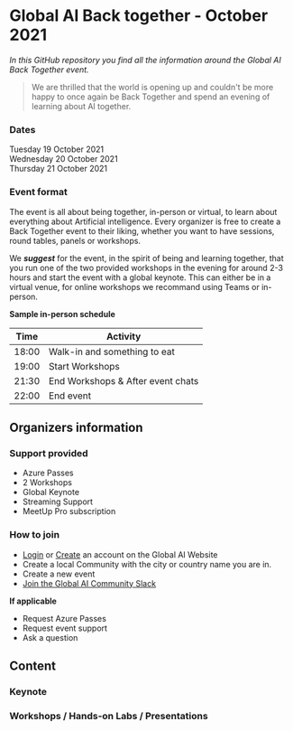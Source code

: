 # Global AI Back together - October 2021

*In this GitHub repository you find all the information around the Global AI Back Together event.*

> We are thrilled that the world is opening up and couldn't be more happy to once again be Back Together and spend an evening of learning about AI together.


### Dates
Tuesday 19 October 2021   
Wednesday 20 October 2021   
Thursday 21 October 2021

### Event format
The event is all about being together, in-person or virtual, to learn about everything about Artificial intelligence. Every organizer is free to create a Back Together event to their liking, whether you want to have sessions, round tables, panels or workshops. 

We ***suggest*** for the event, in the spirit of being and learning together, that you run one of the two provided workshops in the evening for around 2-3 hours and start the event with a global keynote. This can either be in a virtual venue, for online workshops we recommand using Teams or in-person.

**Sample in-person schedule**

| Time | Activity |
| -- | -- |
| 18:00 | Walk-in and something to eat
| 19:00 | Start Workshops 
| 21:30 | End Workshops & After event chats
| 22:00 | End event



## Organizers information

### Support provided
- Azure Passes
- 2 Workshops
- Global Keynote 
- Streaming Support
- MeetUp Pro subscription

### How to join
- [Login](https://globalai.community/login) or [Create](https://globalai.community/register) an account on the Global AI Website
- Create a local Community with the city or country name you are in.
- Create a new event
- [Join the Global AI Community Slack](https://join.slack.com/t/globalaicommunity/shared_invite/zt-vk629pxt-4zfKPcrGjx9fZ8~0OyEjCQ)

**If applicable**
- Request Azure Passes
- Request event support
- Ask a question

## Content

### Keynote

### Workshops / Hands-on Labs / Presentations
